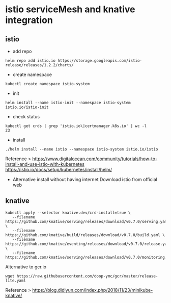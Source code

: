 # istio serviceMesh and knative integration

## istio

- add repo
```
helm repo add istio.io https://storage.googleapis.com/istio-release/releases/1.2.2/charts/
```

- create namespace
```
kubectl create namespace istio-system
```

- init
```
helm install --name istio-init --namespace istio-system istio.io/istio-init
```

- check status
```
kubectl get crds | grep 'istio.io\|certmanager.k8s.io' | wc -l
23
```

- install
```
./helm install --name istio --namespace istio-system istio.io/istio
```

Reference >
https://www.digitalocean.com/community/tutorials/how-to-install-and-use-istio-with-kubernetes
https://istio.io/docs/setup/kubernetes/install/helm/

- Alternative install without having internet
Download istio from official web

## knative

```
kubectl apply --selector knative.dev/crd-install=true \
   --filename https://github.com/knative/serving/releases/download/v0.7.0/serving.yaml \
   --filename https://github.com/knative/build/releases/download/v0.7.0/build.yaml \
   --filename https://github.com/knative/eventing/releases/download/v0.7.0/release.yaml \
   --filename https://github.com/knative/serving/releases/download/v0.7.0/monitoring.yaml
```

Alternative to gcr.io
```
wget https://raw.githubusercontent.com/doop-ymc/gcr/master/release-lite.yaml
```

Reference > https://blog.didiyun.com/index.php/2018/11/23/minikube-knative/
